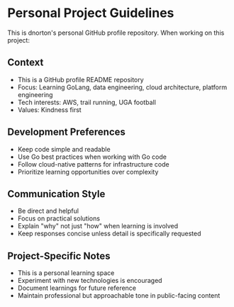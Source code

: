 # Personal Project Guidelines

This is dnorton's personal GitHub profile repository. When working on this project:

## Context
- This is a GitHub profile README repository
- Focus: Learning GoLang, data engineering, cloud architecture, platform engineering
- Tech interests: AWS, trail running, UGA football
- Values: Kindness first

## Development Preferences
- Keep code simple and readable
- Use Go best practices when working with Go code
- Follow cloud-native patterns for infrastructure code
- Prioritize learning opportunities over complexity

## Communication Style
- Be direct and helpful
- Focus on practical solutions
- Explain "why" not just "how" when learning is involved
- Keep responses concise unless detail is specifically requested

## Project-Specific Notes
- This is a personal learning space
- Experiment with new technologies is encouraged
- Document learnings for future reference
- Maintain professional but approachable tone in public-facing content